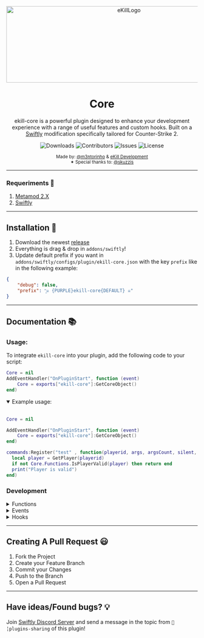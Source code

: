 <p align="center">

  <a href="https://github.com/ekill-framework/ekill-core">
    <img src="https://github-production-user-asset-6210df.s3.amazonaws.com/176477533/352083070-b68e5610-5db7-4693-8a05-5c96af0bb503.png?X-Amz-Algorithm=AWS4-HMAC-SHA256&X-Amz-Credential=AKIAVCODYLSA53PQK4ZA%2F20240725%2Fus-east-1%2Fs3%2Faws4_request&X-Amz-Date=20240725T110936Z&X-Amz-Expires=300&X-Amz-Signature=82a523eb545a0a86b5114b16f073170b80b7d1544e8b25d6d730f22079f0da03&X-Amz-SignedHeaders=host&actor_id=176477533&key_id=0&repo_id=833586191" alt="eKillLogo" width="630" height="201">
  </a>

  <h1 align="center">Core</h1>

  <p align="center">
    ekill-core is a powerful plugin designed to enhance your development experience with a range of useful features and custom hooks. Built on a <a href="https://swiftlycs2.net/">Swiftly</a> modification specifically tailored for Counter-Strike 2.
    <br/>
  </p>
</p>

<p align="center">
  <img src="https://img.shields.io/github/downloads/ekill-framework/ekill-core/total" alt="Downloads"> 
  <img src="https://img.shields.io/github/contributors/ekill-framework/ekill-core?color=dark-green" alt="Contributors">
  <img src="https://img.shields.io/github/issues/ekill-framework/ekill-core" alt="Issues">
  <img src="https://img.shields.io/github/license/ekill-framework/ekill-core" alt="License">
</p>

<p align="center"><sub>Made by: <a href="https://github.com/m3ntorinho" target="_blank">@m3ntorinho</a> &  <a href="https://ekill.dev" target="_blank">eKill Development</a><br/> ✦ Special thanks to: <a href="https://github.com/skuzzis" target="_blank">@skuzzis</a></sub></p>

---
### Requeriments 📄
1. [Metamod 2.X](https://www.sourcemm.net/downloads.php/?branch=master)
2. [Swiftly](https://github.com/swiftly-solution/swiftly/releases/latest)
---

## Installation 👀

1. Download the newest [release](https://github.com/ekill-framework/ekill-core/releases)
2. Everything is drag & drop in `addons/swiftly`!
3. Update default prefix if you want in `addons/swiftly/configs/plugin/ekill-core.json` with the key `prefix` like in the following example:
```json
{
    "debug": false,
    "prefix": "͖☠ {PURPLE}ekill-core{DEFAULT} ☠"
}
```
---

## Documentation 📚

### Usage: 
  To integrate `ekill-core` into your plugin, add the following code to your script:
  
  ```lua
Core = nil
  AddEventHandler("OnPluginStart", function (event)
      Core = exports["ekill-core"]:GetCoreObject()
  end)
```
  <details open>
<summary>
Example usage:
</summary> <br />
  
```lua
Core = nil

AddEventHandler("OnPluginStart", function (event)
    Core = exports["ekill-core"]:GetCoreObject()
end)

commands:Register("test" , function(playerid, args, argsCount, silent, prefix)
  local player = GetPlayer(playerid)
  if not Core.Functions.IsPlayerValid(player) then return end
  print("Player is valid")
end)


```
</details>

### Development
<details>
<summary>
Functions
</summary> <br />
  
- **IsPlayerValid**
```lua
---@param player Player
---@return boolean
Core.Functions.IsPlayerValid(player) or exports["ekill-core"]:IsPlayerValid(player)
```
- **IsPlayerIdValid**
```lua
---@param player Player
---@return boolean
Core.Functions.IsPlayerIdValid(player) or exports["ekill-core"]:IsPlayerIdValid(player)
```
- **IsPistolRound**
```lua
---@return boolean
Core.Functions.IsPistolRound() or exports["ekill-core"]:IsPistolRound()
```
- **IsWarmupPeriod**
```lua
---@return boolean
Core.Functions.IsWarmupPeriod() or exports["ekill-core"]:IsWarmupPeriod()
```

- **HasPlayerWeapon**
```lua
---@param player Player
---@param weaponName string
---@return boolean
Core.Functions.HasPlayerWeapon(player,weaponName) or exports["ekill-core"]:HasPlayerWeapon(player, weaponName)
```
- **GetTeamScore**
```lua
---@param teamID Team (https://swiftlycs2.net/docs/scripting/types/core/team.html)
---@return boolean
Core.Functions.GetTeamScore(teamID) or exports["ekill-core"]:GetTeamScore(teamID)
```
- **GetCPlantedC4**
```lua
---@return CPlantedC4|nil
Core.Functions.GetCPlantedC4() or exports["ekill-core"]:GetCPlantedC4()
```
- **IsBombPlanted**
```lua
---@return boolean
Core.Functions.IsBombPlanted() or exports["ekill-core"]:IsBombPlanted()
```
- **IsBombPlantedSide**
```lua
---@param bombSideId number
---@return boolean
Core.Functions.IsBombPlantedSide(bombSideID) or exports["ekill-core"]:IsBombPlantedSide(bombSideID)
```

- **CalculateDistanceBetweenVector**
```lua
---@param vector1 Vector (https://swiftlycs2.net/docs/scripting/sdkclasses/core/vector.html)
---@param vector2 Vector (https://swiftlycs2.net/docs/scripting/sdkclasses/core/vector.html)
---@return integer
Core.Functions.CalculateDistanceBetweenVector(vector1, vector2) or exports["ekill-core"]:CalculateDistanceBetweenVector(vector1, vector2)
```

- **SendToPlayer**
```lua
---@param prefix string (if nil or empty then default value is getted from config.prefix)
---@param messageType MessageType (https://swiftlycs2.net/docs/scripting/types/core/messagetype.html)
---@param player Player
---@param message string
Core.Functions.SendToPlayer(prefix,messageType,player,message) or exports["ekill-core"]:SendToPlayer(prefix,messageType,player,message)
```

- **SendToAllPlayers**
```lua
---@param prefix string (if nil or empty then default value is getted from config.prefix)
---@param messageType MessageType (https://swiftlycs2.net/docs/scripting/types/core/messagetype.html)
---@param message string
Core.Functions.SendToAllPlayers(prefix,messageType,message) or exports["ekill-core"]:SendToAllPlayers(prefix,messageType,message)
```
</details>

<details>
<summary>
Events
</summary> <br />
  
- **OnCoreLoaded**
```lua
AddEventHandler("ekill:Event:OnCoreLoaded", function(core --[[Core]])
    --[[ ... ]]
    return EventResult.Continue
end)
```
</details>
<details>
<summary>
Hooks
</summary> <br />
  
- **CCSPlayerPawnBase_PostThink**
```lua
AddEventHandler("ekill:Hook:CCSPlayerPawnBase_PostThink", function(ccsPlayerPawnBase --[[CCSPlayerPawnBase]])
    --[[ ... ]]
    return EventResult.Continue
end)
```
</details>

---
## Creating A Pull Request 😃

1. Fork the Project
2. Create your Feature Branch
3. Commit your Changes
4. Push to the Branch
5. Open a Pull Request
---
## Have ideas/Found bugs? 💡
Join [Swiftly Discord Server](https://swiftlycs2.net/discord) and send a message in the topic from `📕╎plugins-sharing` of this plugin!
